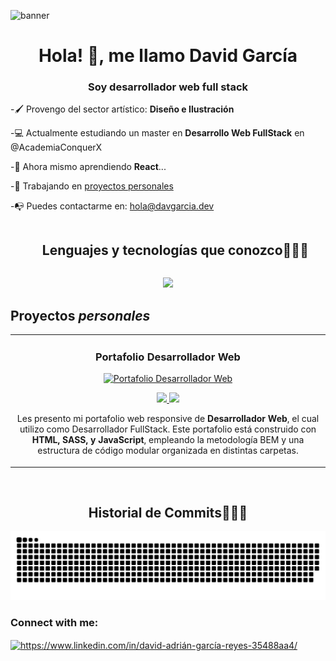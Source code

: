 ![banner](https://github.com/davgarciadev/davgarciadev/assets/174006710/60e16714-7b97-4748-8e3a-a717e7abd82a)

<h1 align="center">Hola! 👋, me llamo David García</h1>
<h3 align="center">Soy desarrollador web full stack</h3>

-🖌️ Provengo del sector artístico: **Diseño e Ilustración** 

-💻 Actualmente estudiando un master en **Desarrollo Web FullStack** en @AcademiaConquerX

-📖 Ahora mismo aprendiendo **React**...

-🚀 Trabajando en [proyectos personales](https://davgarcia.dev)

-📭 Puedes contactarme en: hola@davgarcia.dev



<!--h1 without bottom border-->
<div id="user-content-toc">
  <ul align="center">
    <summary><h2 style="display: inline-block">Lenguajes y tecnologías que conozco👨🏻‍💻</h2></summary>
  </ul>
</div>
<!--tech stack icons-->
<p align="center">
  <a href="https://skillicons.dev">
    <img src="https://skillicons.dev/icons?i=html,css,js,sass,typescript,nodejs,express,mongodb,git,github,figma,mysql,jest,vite &perline=14" />
    
  </a>
</p>


## Proyectos *personales*
<table>
<tr>
<td width="50%">
<h3 align="center">Portafolio Desarrollador Web</h3>
<div align="center">
<a href="https://github.com/davgarciadev/mi-portafolio" target="_blank"><img src="https://github.com/davgarciadev/davgarciadev/assets/174006710/984288be-ceb1-4657-b3cb-b2fe09d18f96" width="400" alt="Portafolio Desarrollador Web"></a>
<p>
<a href="https://github.com/davgarciadev/mi-portafolio" target="_blank">
<img src="https://img.shields.io/badge/C%C3%93DIGO-80ffaa?style=for-the-badge&logo=github&logoColor=black">
</a>
<a href="https://davgarcia.dev" target="_blank">
<img src="https://img.shields.io/badge/-Visitar%20Sitio-green?style=for-the-badge&color=3fFD7f">
</a>
</p>
<p>
    Les presento mi portafolio web responsive de <strong>Desarrollador Web</strong>, el cual utilizo como Desarrollador FullStack. 
    Este portafolio está construido con <strong>HTML, SASS, y JavaScript</strong>, empleando la metodología BEM y una estructura de código modular organizada en distintas carpetas.
</p>
</div>
                                                                                      
</td>

</table>                                                                                 
</div>
<br>









<div align="center">
    <summary><h2 style="display: inline-block">Historial de Commits👨🏻‍💻</h2></summary>
  <img  src="https://github.com/1999AZZAR/1999AZZAR/blob/readme/resources/img/grid-snake.svg"
       alt="snake" /></a>
</div>


<h3 align="left">Connect with me:</h3>
<p align="left">
<a href="https://linkedin.com/in/https://www.linkedin.com/in/david-adrián-garcía-reyes-35488aa4/" target="blank"><img align="center" src="https://raw.githubusercontent.com/rahuldkjain/github-profile-readme-generator/master/src/images/icons/Social/linked-in-alt.svg" alt="https://www.linkedin.com/in/david-adrián-garcía-reyes-35488aa4/" height="30" width="40" /></a>
</p>


